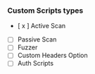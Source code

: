 ### Custom Scripts types
- [ x ] Active Scan
- [ ] Passive Scan
- [ ] Fuzzer
- [ ] Custom Headers Option
- [ ] Auth Scripts
